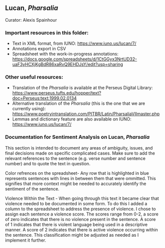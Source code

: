 ## Lucan, _Pharsalia_
Curator: Alexis Spainhour 

### Important resources in this folder: 
* Text in XML format, from IUNO: https://www.iuno.us/lucan/7/
* Annotations export in CSV
* Spreadsheet with the work-in-progress annotations: https://docs.google.com/spreadsheets/d/1CtGGyx3NrtUD32-uaF3yHCXjKgBdR86xaRvQ9EHDJsY/edit?usp=sharing 

### Other useful resources: 
* Translation of the _Pharsalia_ is available at the Perseus Digital Library: https://www.perseus.tufts.edu/hopper/text?doc=Perseus:text:1999.02.0134
* Alternative translation of the _Pharsalia_ (this is the one that we are currently using): https://www.poetryintranslation.com/PITBR/Latin/PharsaliaVIImaster.php
* Lemmas and dictionary feature are also available on IUNO: https://www.iuno.us/lucan/7/

### Documentation for Sentiment Analysis on Lucan, _Pharsalia_
This section is intended to document any areas of ambiguity, issues, and final decisions made on specific complicated cases. Make sure to add the relevant references to the sentence (e.g. verse number and sentence number) and to quote the text in question. 

Color refrences on the spreadsheet- 
Any row that is highlighted in blue represents sentences with lines in between them that were ommitted. This signifies that more context might be needed to accurately identify the sentiment of the sentence. 

Violence Within the Text - 
When going through this text it became clear that violence needed to be documented in some form. To do this I added a column to the spreadsheet to address the presence of violence. I chose to assign each sentence a violence score. The scores range from 0-2, a score of zero indicates that there is no violence present in the sentence. A score of 1 indicates that there is violent language being used in a descriptive manner. A score of 2 indicates that there is active violence occurring within the sentence. This classification might be adjusted as needed as I implement it further.
